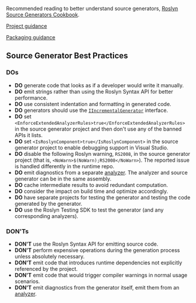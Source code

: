 Recommended reading to better understand source generators,
[Roslyn Source Generators Cookbook](https://github.com/dotnet/roslyn/blob/main/docs/features/source-generators.cookbook.md).

[Project guidance](./project-guidelines.md#directory-layout)

[Packaging guidance](./libraries-packaging.md#analyzers--source-generators)

## Source Generator Best Practices

### DOs

- **DO** generate code that looks as if a developer would write it manually.
- **DO** emit strings rather than using the Roslyn Syntax API for better performance.
- **DO** use consistent indentation and formatting in generated code.
- **DO** generators should use the [`IIncrementalGenerator`](https://learn.microsoft.com/dotnet/api/microsoft.codeanalysis.iincrementalgenerator) interface.
- **DO** set `<EnforceExtendedAnalyzerRules>true</EnforceExtendedAnalyzerRules>` in the source generator project and then don't use any of the banned APIs it lists.
- **DO** set `<IsRoslynComponent>true</IsRoslynComponent>` in the source generator project to enable debugging support in Visual Studio.
- **DO** disable the following Roslyn warning, `RS2008`, in the source generator project (that is, `<NoWarn>$(NoWarn);RS2008</NoWarn>`). The reported issue is handled differently in the runtime repo.
- **DO** emit diagnostics from a separate [analyzer](https://learn.microsoft.com/visualstudio/extensibility/getting-started-with-roslyn-analyzers). The analyzer and source generator can be in the same assembly.
- **DO** cache intermediate results to avoid redundant computation.
- **DO** consider the impact on build time and optimize accordingly.
- **DO** have separate projects for testing the generator and testing the code generated by the generator.
- **DO** use the Roslyn Testing SDK to test the generator (and any corresponding analyzers).

### DON'Ts

- **DON'T** use the Roslyn Syntax API for emitting source code.
- **DON'T** perform expensive operations during the generation process unless absolutely necessary.
- **DON'T** emit code that introduces runtime dependencies not explicitly referenced by the project.
- **DON'T** emit code that would trigger compiler warnings in normal usage scenarios.
- **DON'T** emit diagnostics from the generator itself, emit them from an [analyzer](https://learn.microsoft.com/visualstudio/extensibility/getting-started-with-roslyn-analyzers).
